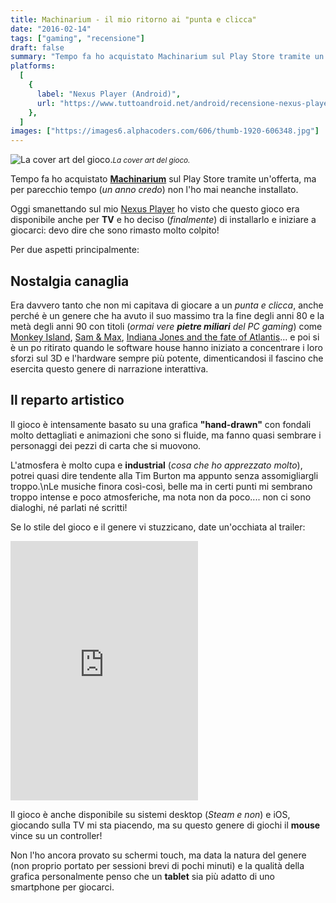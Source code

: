 ```yaml
---
title: Machinarium - il mio ritorno ai "punta e clicca"
date: "2016-02-14"
tags: ["gaming", "recensione"]
draft: false
summary: "Tempo fa ho acquistato Machinarium sul Play Store tramite un'offerta, ma per parecchio tempo (un anno credo) non l'ho mai neanche installato."
platforms:
  [
    {
      label: "Nexus Player (Android)",
      url: "https://www.tuttoandroid.net/android/recensione-nexus-player-237731/",
    },
  ]
images: ["https://images6.alphacoders.com/606/thumb-1920-606348.jpg"]
---
```


![La cover art del gioco.](https://images6.alphacoders.com/606/thumb-1920-606348.jpg)<small>_La cover art del gioco._</small>

Tempo fa ho acquistato **[Machinarium](http://machinarium.net/)** sul Play Store tramite un'offerta, ma per parecchio tempo (_un anno credo_) non l'ho mai neanche installato.

Oggi smanettando sul mio [Nexus Player](https://www.tuttoandroid.net/android/recensione-nexus-player-237731/) ho visto che questo gioco era disponibile anche per **TV** e ho deciso (_finalmente_) di installarlo e iniziare a giocarci: devo dire che sono rimasto molto colpito!

Per due aspetti principalmente:

## Nostalgia canaglia

Era davvero tanto che non mi capitava di giocare a un _punta e clicca_, anche perché è un genere che ha avuto il suo massimo tra la fine degli anni 80 e la metà degli anni 90 con titoli (_ormai vere **pietre miliari** del PC gaming_) come [Monkey Island](<https://en.wikipedia.org/wiki/Monkey_Island_(series)>), [Sam & Max](http://www.gog.com/game/sam_max_hit_the_road), [Indiana Jones and the fate of Atlantis](http://www.gog.com/game/indiana_jones_and_the_fate_of_atlantis)... e poi si è un po ritirato quando le software house hanno iniziato a concentrare i loro sforzi sul 3D e l'hardware sempre più potente, dimenticandosi il fascino che esercita questo genere di narrazione interattiva.

## Il reparto artistico

Il gioco è intensamente basato su una grafica **"hand-drawn"** con fondali molto dettagliati e animazioni che sono si fluide, ma fanno quasi sembrare i personaggi dei pezzi di carta che si muovono.

L'atmosfera è molto cupa e **industrial** (_cosa che ho apprezzato molto_), potrei quasi dire tendente alla Tim Burton ma appunto senza assomigliargli troppo.\\nLe musiche finora così-così, belle ma in certi punti mi sembrano troppo intense e poco atmosferiche, ma nota non da poco.... non ci sono dialoghi, né parlati né scritti!

Se lo stile del gioco e il genere vi stuzzicano, date un'occhiata al trailer:

<iframe loading="lazy" class="w-full" height="415" src="https://www.youtube.com/embed/uwZBdWRSBRs" frameborder="0" allowfullscreen></iframe>

Il gioco è anche disponibile su sistemi desktop (_Steam e non_) e iOS, giocando sulla TV mi sta piacendo, ma su questo genere di giochi il **mouse** vince su un controller!

Non l'ho ancora provato su schermi touch, ma data la natura del genere (non proprio portato per sessioni brevi di pochi minuti) e la qualità della grafica personalmente penso che un **tablet** sia più adatto di uno smartphone per giocarci.
